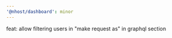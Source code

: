 ```yaml
---
'@nhost/dashboard': minor
---
```


feat: allow filtering users in "make request as" in graphql section
